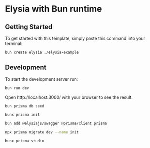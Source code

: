 # Elysia with Bun runtime

## Getting Started
To get started with this template, simply paste this command into your terminal:
```bash
bun create elysia ./elysia-example
```

## Development
To start the development server run:
```bash
bun run dev
```

Open http://localhost:3000/ with your browser to see the result.

```bash
bun prisma db seed

bunx prisma init

bun add @elysiajs/swagger @prisma/client prisma

npx prisma migrate dev --name init

bunx prisma studio

```